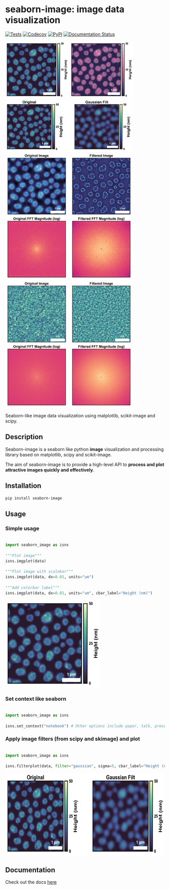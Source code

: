 # seaborn-image: image data visualization

[![Tests](https://github.com/SarthakJariwala/seaborn-image/workflows/Tests/badge.svg)](https://github.com/SarthakJariwala/seaborn-image/actions?workflow=Tests)
[![Codecov](https://codecov.io/gh/SarthakJariwala/seaborn-image/branch/master/graph/badge.svg)](https://codecov.io/gh/SarthakJariwala/seaborn-image)
[![PyPI](https://img.shields.io/pypi/v/seaborn-image.svg)](https://pypi.org/project/seaborn-image/)
[![Documentation Status](https://readthedocs.org/projects/seaborn-image/badge/?version=latest)](https://seaborn-image.readthedocs.io/en/latest/?badge=latest)

<div class="row">

<a>
<img src="./examples/image_0.png" height="180" width="200">
</a>

<a>
<img src="./examples/image_1.png" height="180" width="200">
</a>

<a>
<img src="./examples/image_3.png" height="165" width="400">
</a>

</div>

<div class="row">

<a>
<img src="./examples/image_4.png" height="400" width="400">
</a>

<a>
<img src="./examples/image_2.png" height="400" width="400">
</a>

</div>

Seaborn-like image data visualization using matplotlib, scikit-image and scipy.

## Description

Seaborn-image is a seaborn like python **image** visualization and processing library
based on matplotlib, scipy and scikit-image.

The aim of seaborn-image is to provide a high-level API to **process and plot attractive images quickly and effectively**.


## Installation

```bash
pip install seaborn-image
```

## Usage
### Simple usage

```python

import seaborn_image as isns

"""Plot image"""
isns.imgplot(data)

"""Plot image with scalebar"""
isns.imgplot(data, dx=0.01, units="um")

"""Add colorbar label"""
isns.imgplot(data, dx=0.01, units="um", cbar_label="Height (nm)")
```
<a>
<img src="./examples/image_0.png" height="275" width="300">
</a>

### Set context like seaborn

```python

import seaborn_image as isns

isns.set_context("notebook") # Other options include paper, talk, presentation, poster
```

### Apply image filters (from scipy and skimage) and plot

```python

import seaborn_image as isns

isns.filterplot(data, filter="gaussian", sigma=5, cbar_label="Height (nm)")
```

<a>
<img src="./examples/image_3.png" height="260" width="600">
</a>

## Documentation
Check out the docs [here](https://seaborn-image.readthedocs.io/)
